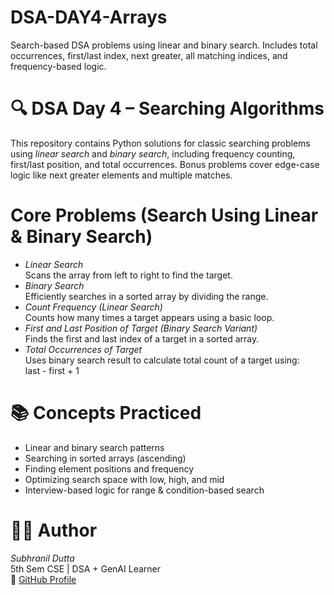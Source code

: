 # DSA-DAY4-Arrays
Search-based DSA problems using linear and binary search. Includes total occurrences, first/last index, next greater, all matching indices, and frequency-based logic.

# 🔍 DSA Day 4 – Searching Algorithms

This repository contains Python solutions for classic searching problems using *linear search* and *binary search*, including frequency counting, first/last position, and total occurrences. Bonus problems cover edge-case logic like next greater elements and multiple matches.

# Core Problems (Search Using Linear & Binary Search)

- *Linear Search*  
   Scans the array from left to right to find the target.  
- *Binary Search*  
   Efficiently searches in a sorted array by dividing the range.  
- *Count Frequency (Linear Search)*  
   Counts how many times a target appears using a basic loop.  
- *First and Last Position of Target (Binary Search Variant)*  
   Finds the first and last index of a target in a sorted array.  
- *Total Occurrences of Target*  
   Uses binary search result to calculate total count of a target using:  
   last - first + 1  

# 📚 Concepts Practiced
- Linear and binary search patterns
- Searching in sorted arrays (ascending)
- Finding element positions and frequency
- Optimizing search space with low, high, and mid
- Interview-based logic for range & condition-based search

# 🧑‍💻 Author  
*Subhranil Dutta*  
5th Sem CSE | DSA + GenAI Learner  
🔗 [GitHub Profile](https://github.com/subhranil-gen-ai)
